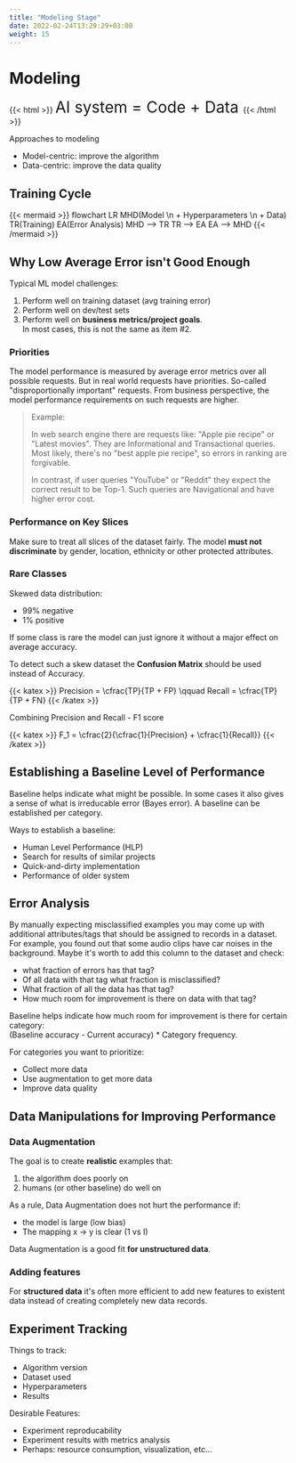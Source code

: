 ```yaml
---
title: "Modeling Stage"
date: 2022-02-24T13:29:29+03:00
weight: 15
---
```


# Modeling

{{< html >}}
<span style="font-famili: Calibri; font-size: 2em;">
    AI system = Code + Data
</span>
{{< /html >}}

Approaches to modeling
- Model-centric: improve the algorithm
- Data-centric: improve the data quality

## Training Cycle

{{< mermaid >}}
flowchart LR
MHD(Model \n + Hyperparameters \n + Data)
TR(Training)
EA(Error Analysis)
MHD --> TR
TR --> EA
EA --> MHD
{{< /mermaid >}}


## Why Low Average Error isn't Good Enough

Typical ML model challenges: 
1. Perform well on training dataset (avg training error)
2. Perform well on dev/test sets
3. Perform well on **business metrics/project goals**.  
In most cases, this is not the same as item #2. 

### Priorities
The model performance is measured by average error metrics over all possible requests. 
But in real world requests have priorities. So-called "disproportionally important" requests. 
From business perspective, the model performance requirements on such requests are higher. 

> Example:
> 
> In web search engine there are requests like: "Apple pie recipe" or "Latest movies". 
> They are Informational and Transactional queries. Most likely, there's no "best apple pie recipe", so 
> errors in ranking are forgivable.
> 
> In contrast, if user queries "YouTube" or "Reddit" they expect the correct result to be Top-1. 
> Such queries are Navigational and have higher error cost.

### Performance on Key Slices

Make sure to treat all slices of the dataset fairly.
The model **must not discriminate** by gender, location, ethnicity or other protected attributes.

### Rare Classes

Skewed data distribution:
- 99% negative
- 1% positive

If some class is rare the model can just ignore it without a major effect on average accuracy. 

To detect such a skew dataset the **Confusion Matrix** should be used instead of Accuracy.

{{< katex >}}
Precision = \cfrac{TP}{TP + FP} \qquad Recall = \cfrac{TP}{TP + FN}
{{< /katex >}}

Combining Precision and Recall - F1 score

{{< katex >}}
F_1 = \cfrac{2}{\cfrac{1}{Precision} + \cfrac{1}{Recall}}
{{< /katex >}}

## Establishing a Baseline Level of Performance

Baseline helps indicate what might be possible. In some cases it also gives a sense of what 
is irreducable error (Bayes error). A baseline can be established per category.

Ways to establish a baseline:
- Human Level Performance (HLP)
- Search for results of similar projects
- Quick-and-dirty implementation
- Performance of older system

## Error Analysis

By manually expecting misclassified examples you may come up with additional attributes/tags that should be assigned
to records in a dataset.
For example, you found out that some audio clips have car noises in the background. Maybe it's worth to add this column
to the dataset and check:
- what fraction of errors has that tag?
- Of all data with that tag what fraction is misclassified?
- What fraction of all the data has that tag?
- How much room for improvement is there on data with that tag?

Baseline helps indicate how much room for improvement is there for certain category:  
(Baseline accuracy - Current accuracy) * Category frequency.

For categories you want to prioritize:
- Collect more data
- Use augmentation to get more data
- Improve data quality

## Data Manipulations for Improving Performance

### Data Augmentation

The goal is to create **realistic** examples that:
1. the algorithm does poorly on
2. humans (or other baseline) do well on

As a rule, Data Augmentation does not hurt the performance if:
- the model is large (low bias)
- The mapping x -> y is clear (1 vs I)

Data Augmentation is a good fit **for unstructured data**.

### Adding features

For **structured data** it's often more efficient to add new features to existent data instead of 
creating completely new data records.

## Experiment Tracking

Things to track:
- Algorithm version
- Dataset used
- Hyperparameters
- Results

Desirable Features:
- Experiment reproducability
- Experiment results with metrics analysis
- Perhaps: resource consumption, visualization, etc...
